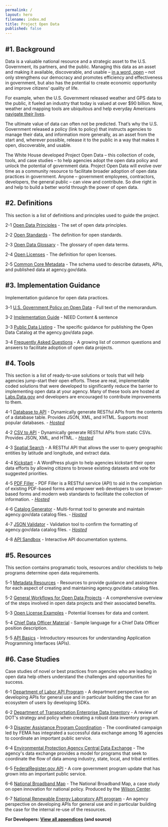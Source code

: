 ```yaml
---
permalink: /
layout: hero
filename: index.md
title: Project Open Data
published: false
---
```


#1. Background
-------------
Data is a valuable national resource and a strategic asset to the U.S. Government, its partners, and the public.  Managing this data as an asset and making it available, discoverable, and usable – [in a word, open](http://gsa-ocsit.github.com/project-open-data.github.com/principles/) – not only strengthens our democracy and promotes efficiency and effectiveness in government, but also has the potential to create economic opportunity and improve citizens’ quality of life. 

For example, when the U.S. Government released weather and GPS data to the public, it fueled an industry that today is valued at over $90 billion. Now, weather and mapping tools are ubiquitous and help everyday Americans [navigate their lives](http://gsa-ocsit.github.com/project-open-data.github.com/business-case/). 

The ultimate value of data can often not be predicted. That’s why the U.S. Government released a policy (link to policy) that instructs agencies to manage their data, and information more generally, as an asset from the start and, wherever possible, release it to the public in a way that makes it open, discoverable, and usable. 

The White House developed Project Open Data – this collection of code, tools, and case studies – to help agencies adopt the open data policy and unlock the potential of government data. Project Open Data will evolve over time as a community resource to facilitate broader adoption of open data practices in government. Anyone – government employees, contractors, developers, the general public – can view and contribute. So dive right in and help to build a better world through the power of open data. 


#2. Definitions
--------------
This section is a list of definitions and principles used to guide the project.

2-1 [Open Data Principles](http://gsa-ocsit.github.com/project-open-data.github.com/principles/) - The set of open data principles.

2-2 [Open Standards](http://gsa-ocsit.github.com/project-open-data.github.com/open-standards/) - The definition for open standards. 

2-3 [Open Data Glossary](http://gsa-ocsit.github.com/project-open-data.github.com/glossary/) - The glossary of open data terms.

2-4 [Open Licenses](http://gsa-ocsit.github.com/project-open-data.github.com/open-licenses/) - The definition for open licenses. 

2-5 [Common Core Metadata](http://gsa-ocsit.github.com/project-open-data.github.com/schema/) - The schema used to describe datasets, APIs, and published data at agency.gov/data.  


#3. Implementation Guidance
----------------
Implementation guidance for open data practices.  

3-1 [U.S. Government Policy on Open Data](http://gsa-ocsit.github.com/project-open-data.github.com/policy-memo/) - Full text of the memorandum.  

3-2 [Implementation Guide](http://gsa-ocsit.github.com/project-open-data.github.com/implementation-guide/) - NEED Content & sentence

3-3 [Public Data Listing](http://gsa-ocsit.github.com/project-open-data.github.com/catalog) - The specific guidance for publishing the Open Data Catalog at the agency.gov/data page.  

3-4 [Frequently Asked Questions](http://gsa-ocsit.github.com/project-open-data.github.com/faq) - A growing list of common questions and answers to facilitate adoption of open data projects.  


#4. Tools 
-------------
This section is a list of ready-to-use solutions or tools that will help agencies jump-start their open efforts.  These are real, implementable coded solutions that were developed to significantly reduce the barrier to implementing open data at your agency.  Many of these tools are hosted at [Labs.Data.gov](http://labs.data.gov) and developers are encouraged to contribute improvements to them.  

4-1 [Database to API](https://github.com/project-open-data/db-to-api) - Dynamically generate RESTful APIs from the contents of a database table. Provides JSON, XML, and HTML. Supports most popular databases. -  *[Hosted](http://labs.data.gov/db-to-api/readme.md)*
 
4-2 [CSV to API](https://github.com/project-open-data/csv-to-api) - Dynamically generate RESTful APIs from static CSVs. Provides JSON, XML, and HTML. -  *[Hosted](http://labs.data.gov/csv-to-api/)*

4-3 [Spatial Search](https://github.com/project-open-data/SpatialSearch) - A RESTful API that allows the user to query geographic entities by latitude and longitude, and extract data.

4-4 [Kickstart](https://github.com/project-open-data/kickstart) - A WordPress plugin to help agencies kickstart their open data efforts by allowing citizens to browse existing datasets and vote for suggested priorities.  

4-5 [PDF Filler](https://github.com/project-open-data/pdf-filler) - PDF Filler is a RESTful service (API) to aid in the completion of existing PDF-based forms and empower web developers to use browser-based forms and modern web standards to facilitate the collection of information. -  *[Hosted](http://labs.data.gov/pdf-filler)*

4-6 [Catalog Generator](https://github.com/project-open-data/catalog-generator) - Multi-format tool to generate and maintain agency.gov/data catalog files. -  *[Hosted](http://project-open-data.github.com/catalog-generator/)*

4-7 [JSON Validator](https://github.com/project-open-data/json-validator) - Validation tool to confirm the formatting of agency.gov/data catalog files. -  *[Hosted](http://project-open-data.github.com/json-validator/)*

4-8 [API Sandbox](http://project-open-data.github.com/api-sandbox) - Interactive API documentation systems.  


#5. Resources
----------------------
This section contains programatic tools, resources and/or checklists to help programs determine open data requirements.

5-1 [Metadata Resources](http://gsa-ocsit.github.com/project-open-data.github.com/metadata-resources/) - 
Resources to provide guidance and assistance for each aspect of creating and maintaining agency.gov/data catalog files.  

5-2 [General Workflows for Open Data Projects](http://gsa-ocsit.github.com/project-open-data.github.com/future-case-study/) - A comprehensive overview of the steps involved in open data projects and their associated benefits.  

5-3 [Open License Examples](http://gsa-ocsit.github.com/project-open-data.github.com/license-examples/) - Potential licenses for data and content.  

5-4 [Chief Data Officer Material](http://gsa-ocsit.github.com/project-open-data.github.com/cdo/) - Sample language for a Chief Data Officer position description.

5-5 [API Basics](http://gsa-ocsit.github.com/project-open-data.github.com/api-basics/) - Introductory resources for understanding Application Programming Interfaces (APIs).


#6. Case Studies
----------------
Case studies of novel or best practices from agencies who are leading in open data help others understand the challenges and opportunities for success.

6-1 [Department of Labor API Program](http://gsa-ocsit.github.com/project-open-data.github.com/labor-case-study/) - A department perspective on developing APIs for general use and in particular building the case for an ecosystem of users by developing SDKs.

6-2 [Department of Transportation Enterprise Data Inventory](http://gsa-ocsit.github.com/project-open-data.github.com/transportation-case-study/) - A review of DOT's strategy and policy when creating a robust data inventory program.  

6-3 [Disaster Assistance Program Coordination](http://gsa-ocsit.github.com/project-open-data.github.com/fema-case-study/) - The coordinated campaign led by FEMA has integrated a successful data exchange among 16 agencies to coordinate an important public service.  

6-4 [Environmental Protection Agency Central Data Exchange](http://gsa-ocsit.github.com/project-open-data.github.com/epa-case-study/) - The agency's data exchange provides a model for programs that seek to coordinate the flow of data among industry, state, local, and tribal entities.  

6-5 [FederalRegister.gov API](https://www.federalregister.gov/uploads/2012/11/FR2-API-Case-Study1.pdf) - A core government program update that has grown into an important public service.

6-6 [National Broadband Map](http://www.wilsoncenter.org/sites/default/files/National%20Broadband%20Map%20Wilson%20Center%20Case%20Study.pdf) - The National Broadband Map, a case study on open innovation for national policy.  Produced by the [Wilson Center](http://www.wilsoncenter.org/).

6-7 [National Renewable Energy Laboratory API program](http://developer.nrel.gov/api-case-study/) - An agency perspective on developing APIs for general use and in particular building the case for the internal re-use of the resources.




**For Developers: [View all appendices](http://github.com/project-open-data/) (and source)**
